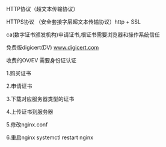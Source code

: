 HTTP协议（超文本传输协议）

HTTPS协议 （安全套接字层超文本传输协议）http + SSL

ca(数字证书颁发机构)申请证书,根证书需要浏览器和操作系统信任

免费版digicert(DV)  www.digicert.com 

收费的OV/EV 需要身份证认证

1.购买证书

2.申请证书

3.下载对应服务器类型的证书

4.上传证书到服务器

5.修改nginx.conf

6.重启nginx  systemctl restart nginx

